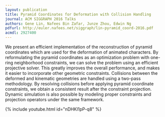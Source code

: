 ```yaml
---
layout: publication
title: Pyramid Coordinates for Deformation with Collision Handling
journal: ACM SIGGRAPH 2016 Talks
authors: Gene Lin, Nafees Bin Zafar, Junze Zhou, Edwin Ng
pdfurl: http://euler.nafees.net/siggraph/lin-pyramid_coord-2016.pdf
acmdl: 2927400
---
```


We present an efficient implementation of the reconstruction of pyramid
coordinates which are used for the deformation of animated characters. By
reformulating the pyramid coordinates as an optimization problem with one-ring
neighborhood constraints, we can solve the problem using an efficient projective
solver. This greatly improves the overall performance, and makes it easier to
incorporate other geometric constraints. Collisions between the deformed and
kinematic geometries are handled using a two-pass methodology. By resolving
collisions before applying pyramid coordinate constraints, we obtain a
consistent result after the constraint projection. Dynamic simulation is also
possible by modeling proper constraints and projection operators under the same
framework.

{% include youtube.html id="nDHKl1pP-q8" %}